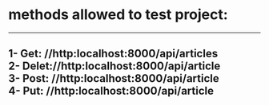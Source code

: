 <h1>methods allowed to test project:</h1> 
<hr><h2>
1- Get:  //http:localhost:8000/api/articles
<br>
2- Delet://http:localhost:8000/api/article
<br>
3- Post: //http:localhost:8000/api/article
<br>
4- Put:  //http:localhost:8000/api/article
</h2>
